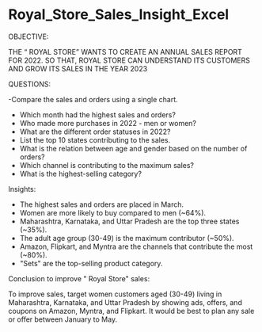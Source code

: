 # Royal_Store_Sales_Insight_Excel


OBJECTIVE:

THE “ ROYAL STORE” WANTS TO CREATE AN ANNUAL SALES REPORT FOR 2022. SO THAT,
ROYAL STORE CAN UNDERSTAND ITS CUSTOMERS AND GROW ITS SALES IN THE YEAR 2023

QUESTIONS:

-Compare the sales and orders using a single chart. 
- Which month had the highest sales and orders?
- Who made more purchases in 2022 - men or women? 
- What are the different order statuses in 2022? 
- List the top 10 states contributing to the sales.
- What is the relation between age and gender based on the number of orders?
- Which channel is contributing to the maximum sales?
- What is the highest-selling category? 


Insights:

- The highest sales and orders are placed in March.
- Women are more likely to buy compared to men (~64%).
- Maharashtra, Karnataka, and Uttar Pradesh are the top three states (~35%).
- The adult age group (30-49) is the maximum contributor (~50%).
- Amazon, Flipkart, and Myntra are the channels that contribute the most (~80%).
- "Sets" are the top-selling product category.

Conclusion to improve " Royal Store" sales:

To improve sales, target women customers aged (30-49) living in Maharashtra, Karnataka,
and Uttar Pradesh by showing ads, offers, and coupons on Amazon, Myntra, and Flipkart.
It would be best to plan any sale or offer between January to May.

